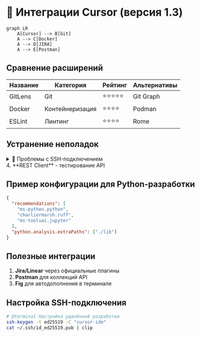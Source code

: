 # 🔌 Интеграции Cursor (версия 1.3)

```mermaid
graph LR
    A[Cursor] --> B[Git]
    A --> C[Docker]
    A --> D[JIRA]
    A --> E[Postman]
```

## Сравнение расширений
| Название | Категория | Рейтинг | Альтернативы |
|----------|-----------|---------|--------------|
| GitLens | Git | ⭐⭐⭐⭐⭐ | Git Graph |
| Docker | Контейнеризация | ⭐⭐⭐⭐ | Podman |
| ESLint | Линтинг | ⭐⭐⭐⭐ | Rome |

## Устранение неполадок
<details>
<summary>🔧 Проблемы с SSH-подключением</summary>

1. **Ошибка**: "Permission denied (publickey)"
   ```bash
   # Решение:
   eval "$(ssh-agent -s)"
   ssh-add ~/.ssh/your_private_key
   ```

2. **Ошибка**: "Could not resolve hostname"
   ```bash
   # Проверка:
   ping your-server.com
   nslookup your-server.com
   ```
</details>
4. **REST Client** - тестирование API

## Пример конфигурации для Python-разработки
```json
{
  "recommendations": [
    "ms-python.python",
    "charliermarsh.ruff",
    "ms-toolsai.jupyter"
  ],
  "python.analysis.extraPaths": ["./lib"]
}
```

## Полезные интеграции
1. **Jira/Linear** через официальные плагины
2. **Postman** для коллекций API
3. **Fig** для автодополнения в терминале

## Настройка SSH-подключения
```bash
# @terminal Настройка удалённой разработки
ssh-keygen -t ed25519 -C "cursor-ide"
cat ~/.ssh/id_ed25519.pub | clip
```